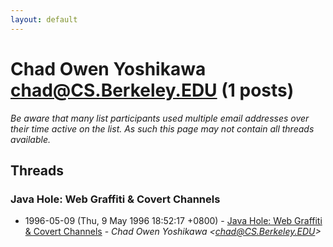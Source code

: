 ```yaml
---
layout: default
---
```


# Chad Owen Yoshikawa <chad@CS.Berkeley.EDU> (1 posts)

_Be aware that many list participants used multiple email addresses over their time active on the list. As such this page may not contain all threads available._

## Threads

### Java Hole: Web Graffiti & Covert Channels
+ 1996-05-09 (Thu, 9 May 1996 18:52:17 +0800) - [Java Hole: Web Graffiti & Covert Channels](/archive/1996/05/4f1e42905d25e63ed2cef4748644807fb7b7c034d4a08f9bd037856617bdbf21) - _Chad Owen Yoshikawa \<chad@CS.Berkeley.EDU\>_

